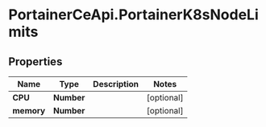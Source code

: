 # PortainerCeApi.PortainerK8sNodeLimits

## Properties
Name | Type | Description | Notes
------------ | ------------- | ------------- | -------------
**CPU** | **Number** |  | [optional] 
**memory** | **Number** |  | [optional] 


